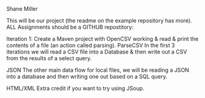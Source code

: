 Shane Miller

This will be our project (the readme on the example repository has more). ALL Assignments should be a GITHUB repostitory:

Iteration 1: Create a Maven project with OpenCSV working & read & print the contents of a file (an action called parsing).
ParseCSV
In the first 3 iterations we will read a CSV file into a Database & then write out a CSV from the results of a select query.

JSON
The other main data flow for local files, we will be reading a JSON into a database and then writing one out based on a SQL query.

HTML/XML
Extra credit if you want to try using JSoup.
